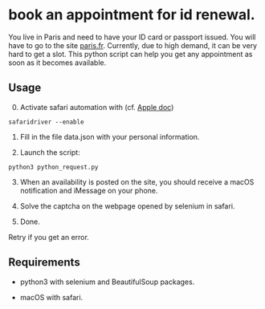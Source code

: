 # book an appointment for id renewal.
You live in Paris and need to have your ID card or passport issued. You will have to go to the site [paris.fr](https://teleservices.paris.fr/rdvtitres/jsp/site/Portal.jsp?page=appointmenttitresearch#). Currently, due to high demand, it can be very hard to get a slot. This python script can help you get any appointment as soon as it becomes available.

## Usage

0. Activate safari automation with (cf. [Apple doc](https://developer.apple.com/documentation/webkit/testing_with_webdriver_in_safari))

```
safaridriver --enable
```

1. Fill in the file data.json with your personal information.

2. Launch the script:

```
python3 python_request.py
```

3. When an availability is posted on the site, you should receive a macOS notification and iMessage on your phone.

4. Solve the captcha on the webpage opened by selenium in safari.

5. Done.

Retry if you get an error.

## Requirements

- python3 with selenium and BeautifulSoup packages.

- macOS with safari.
